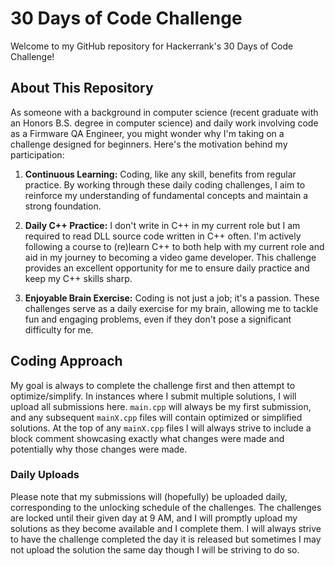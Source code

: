 # 30 Days of Code Challenge

Welcome to my GitHub repository for Hackerrank's 30 Days of Code Challenge!

## About This Repository

As someone with a background in computer science (recent graduate with an Honors B.S. degree in computer science) and daily work involving code as a Firmware QA Engineer, you might wonder why I'm taking on a challenge designed for beginners. Here's the motivation behind my participation:

1. **Continuous Learning:** Coding, like any skill, benefits from regular practice. By working through these daily coding challenges, I aim to reinforce my understanding of fundamental concepts and maintain a strong foundation.

2. **Daily C++ Practice:** I don't write in C++ in my current role but I am required to read DLL source code written in C++ often. I'm actively following a course to (re)learn C++ to both help with my current role and aid in my journey to becoming a video game developer. This challenge provides an excellent opportunity for me to ensure daily practice and keep my C++ skills sharp.

3. **Enjoyable Brain Exercise:** Coding is not just a job; it's a passion. These challenges serve as a daily exercise for my brain, allowing me to tackle fun and engaging problems, even if they don't pose a significant difficulty for me.

## Coding Approach

My goal is always to complete the challenge first and then attempt to optimize/simplify. In instances where I submit multiple solutions, I will upload all submissions here. `main.cpp` will always be my first submission, and any subsequent `mainX.cpp` files will contain optimized or simplified solutions. At the top of any `mainX.cpp` files I will always strive to include a block comment showcasing exactly what changes were made and potentially why those changes were made.

### Daily Uploads

Please note that my submissions will (hopefully) be uploaded daily, corresponding to the unlocking schedule of the challenges. The challenges are locked until their given day at 9 AM, and I will promptly upload my solutions as they become available and I complete them. I will always strive to have the challenge completed the day it is released but sometimes I may not upload the solution the same day though I will be striving to do so.
